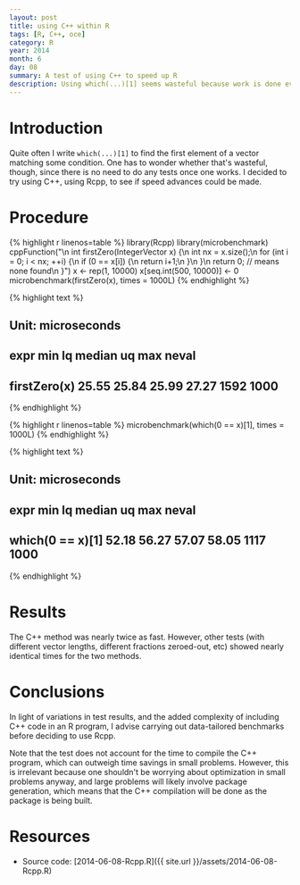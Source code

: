```yaml
---
layout: post
title: using C++ within R
tags: [R, C++, oce]
category: R
year: 2014
month: 6
day: 08
summary: A test of using C++ to speed up R
description: Using which(...)[1] seems wasteful because work is done even after the desired result is found. A C++ approach is demonstrated here, and tested for speed.
---
```


# Introduction

Quite often I write ``which(...)[1]`` to find the first element of a vector matching some condition.  One has to wonder whether that's wasteful, though, since there is no need to do any tests once one works.  I decided to try using C++, using Rcpp, to see if speed advances could be made.

# Procedure


{% highlight r linenos=table %}
library(Rcpp)
library(microbenchmark)
cppFunction("\n            int firstZero(IntegerVector x) {\n                int nx = x.size();\n                for (int i = 0; i < nx; ++i) {\n                    if (0 == x[i]) {\n                        return i+1;\n                    }\n                }\n                return 0; // means none found\n            }")
x <- rep(1, 10000)
x[seq.int(500, 10000)] <- 0
microbenchmark(firstZero(x), times = 1000L)
{% endhighlight %}



{% highlight text %}
## Unit: microseconds
##          expr   min    lq median    uq  max neval
##  firstZero(x) 25.55 25.84  25.99 27.27 1592  1000
{% endhighlight %}



{% highlight r linenos=table %}
microbenchmark(which(0 == x)[1], times = 1000L)
{% endhighlight %}



{% highlight text %}
## Unit: microseconds
##              expr   min    lq median    uq  max neval
##  which(0 == x)[1] 52.18 56.27  57.07 58.05 1117  1000
{% endhighlight %}


# Results

The C++ method was nearly twice as fast.  However, other tests (with different
vector lengths, different fractions zeroed-out, etc) showed nearly identical
times for the two methods.

# Conclusions

In light of variations in test results, and the added complexity of including
C++ code in an R program, I advise carrying out data-tailored benchmarks before
deciding to use Rcpp.  

Note that the test does not account for the time to compile the C++ program,
which can outweigh time savings in small problems.  However, this is irrelevant
because one shouldn't be worrying about optimization in small problems anyway,
and large problems will likely involve package generation, which means that the
C++ compilation will be done as the package is being built.


# Resources

* Source code: [2014-06-08-Rcpp.R]({{ site.url }}/assets/2014-06-08-Rcpp.R)
